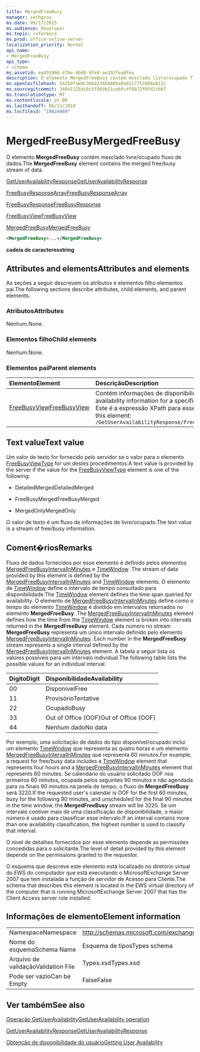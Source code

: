```yaml
---
title: MergedFreeBusy
manager: sethgros
ms.date: 09/17/2015
ms.audience: Developer
ms.topic: reference
ms.prod: office-online-server
localization_priority: Normal
api_name:
- MergedFreeBusy
api_type:
- schema
ms.assetid: ea45590d-476e-4b68-9fe8-ae392feadfea
description: O elemento MergedFreeBusy contém mesclado livre/ocupado fluxo de dados.
ms.openlocfilehash: 542b9fae0c36b0236bd806e8a9117753968e812c
ms.sourcegitcommit: 34041125dc8c5f993b21cebfc4f8b72f0fd2cb6f
ms.translationtype: MT
ms.contentlocale: pt-BR
ms.lasthandoff: 06/11/2018
ms.locfileid: "19824449"
---
```

# <a name="mergedfreebusy"></a><span data-ttu-id="05cbe-103">MergedFreeBusy</span><span class="sxs-lookup"><span data-stu-id="05cbe-103">MergedFreeBusy</span></span>

<span data-ttu-id="05cbe-104">O elemento **MergedFreeBusy** contém mesclado livre/ocupado fluxo de dados.</span><span class="sxs-lookup"><span data-stu-id="05cbe-104">The **MergedFreeBusy** element contains the merged free/busy stream of data.</span></span> 
  
[<span data-ttu-id="05cbe-105">GetUserAvailabilityResponse</span><span class="sxs-lookup"><span data-stu-id="05cbe-105">GetUserAvailabilityResponse</span></span>](getuseravailabilityresponse.md)
  
[<span data-ttu-id="05cbe-106">FreeBusyResponseArray</span><span class="sxs-lookup"><span data-stu-id="05cbe-106">FreeBusyResponseArray</span></span>](freebusyresponsearray.md)
  
[<span data-ttu-id="05cbe-107">FreeBusyResponse</span><span class="sxs-lookup"><span data-stu-id="05cbe-107">FreeBusyResponse</span></span>](freebusyresponse.md)
  
[<span data-ttu-id="05cbe-108">FreeBusyView</span><span class="sxs-lookup"><span data-stu-id="05cbe-108">FreeBusyView</span></span>](freebusyview.md)
  
[<span data-ttu-id="05cbe-109">MergedFreeBusy</span><span class="sxs-lookup"><span data-stu-id="05cbe-109">MergedFreeBusy</span></span>](mergedfreebusy.md)
  
```xml
<MergedFreeBusy>...</MergedFreeBusy>
```

 <span data-ttu-id="05cbe-110">**cadeia de caracteres**</span><span class="sxs-lookup"><span data-stu-id="05cbe-110">**string**</span></span>
## <a name="attributes-and-elements"></a><span data-ttu-id="05cbe-111">Attributes and elements</span><span class="sxs-lookup"><span data-stu-id="05cbe-111">Attributes and elements</span></span>

<span data-ttu-id="05cbe-112">As seções a seguir descrevem os atributos e elementos filho elementos pai.</span><span class="sxs-lookup"><span data-stu-id="05cbe-112">The following sections describe attributes, child elements, and parent elements.</span></span>
  
### <a name="attributes"></a><span data-ttu-id="05cbe-113">Atributos</span><span class="sxs-lookup"><span data-stu-id="05cbe-113">Attributes</span></span>

<span data-ttu-id="05cbe-114">Nenhum.</span><span class="sxs-lookup"><span data-stu-id="05cbe-114">None.</span></span>
  
### <a name="child-elements"></a><span data-ttu-id="05cbe-115">Elementos filho</span><span class="sxs-lookup"><span data-stu-id="05cbe-115">Child elements</span></span>

<span data-ttu-id="05cbe-116">Nenhum.</span><span class="sxs-lookup"><span data-stu-id="05cbe-116">None.</span></span>
  
### <a name="parent-elements"></a><span data-ttu-id="05cbe-117">Elementos pai</span><span class="sxs-lookup"><span data-stu-id="05cbe-117">Parent elements</span></span>

|<span data-ttu-id="05cbe-118">**Elemento**</span><span class="sxs-lookup"><span data-stu-id="05cbe-118">**Element**</span></span>|<span data-ttu-id="05cbe-119">**Descrição**</span><span class="sxs-lookup"><span data-stu-id="05cbe-119">**Description**</span></span>|
|:-----|:-----|
|[<span data-ttu-id="05cbe-120">FreeBusyView</span><span class="sxs-lookup"><span data-stu-id="05cbe-120">FreeBusyView</span></span>](freebusyview.md) <br/> |<span data-ttu-id="05cbe-121">Contém informações de disponibilidade para um usuário específico.</span><span class="sxs-lookup"><span data-stu-id="05cbe-121">Contains availability information for a specific user.</span></span>  <br/> <span data-ttu-id="05cbe-122">Este é a expressão XPath para esse elemento:</span><span class="sxs-lookup"><span data-stu-id="05cbe-122">The following is the XPath expression to this element:</span></span>  <br/>  `/GetUserAvailabilityResponse/FreeBusyResponseArray/FreeBusyResponse/FreeBusyView` <br/> |
   
## <a name="text-value"></a><span data-ttu-id="05cbe-123">Text value</span><span class="sxs-lookup"><span data-stu-id="05cbe-123">Text value</span></span>

<span data-ttu-id="05cbe-124">Um valor de texto for fornecido pelo servidor se o valor para o elemento [FreeBusyViewType](freebusyviewtype.md) for um destes procedimentos:</span><span class="sxs-lookup"><span data-stu-id="05cbe-124">A text value is provided by the server if the value for the [FreeBusyViewType](freebusyviewtype.md) element is one of the following:</span></span> 
  
- <span data-ttu-id="05cbe-125">DetailedMerged</span><span class="sxs-lookup"><span data-stu-id="05cbe-125">DetailedMerged</span></span>
    
- <span data-ttu-id="05cbe-126">FreeBusyMerged</span><span class="sxs-lookup"><span data-stu-id="05cbe-126">FreeBusyMerged</span></span>
    
- <span data-ttu-id="05cbe-127">MergedOnly</span><span class="sxs-lookup"><span data-stu-id="05cbe-127">MergedOnly</span></span>
    
<span data-ttu-id="05cbe-128">O valor de texto é um fluxo de informações de livre/ocupado.</span><span class="sxs-lookup"><span data-stu-id="05cbe-128">The text value is a stream of free/busy information.</span></span> 
  
## <a name="remarks"></a><span data-ttu-id="05cbe-129">Coment�rios</span><span class="sxs-lookup"><span data-stu-id="05cbe-129">Remarks</span></span>

<span data-ttu-id="05cbe-130">Fluxo de dados fornecidos por esse elemento é definido pelos elementos [MergedFreeBusyIntervalInMinutes](mergedfreebusyintervalinminutes.md) e [TimeWindow](timewindow.md) .</span><span class="sxs-lookup"><span data-stu-id="05cbe-130">The stream of data provided by this element is defined by the [MergedFreeBusyIntervalInMinutes](mergedfreebusyintervalinminutes.md) and [TimeWindow](timewindow.md) elements.</span></span> <span data-ttu-id="05cbe-131">O elemento de [TimeWindow](timewindow.md) define o intervalo de tempo consultado para disponibilidade.</span><span class="sxs-lookup"><span data-stu-id="05cbe-131">The [TimeWindow](timewindow.md) element defines the time span queried for availability.</span></span> <span data-ttu-id="05cbe-132">O elemento de [MergedFreeBusyIntervalInMinutes](mergedfreebusyintervalinminutes.md) define como o tempo do elemento [TimeWindow](timewindow.md) é dividido em intervalos retornados no elemento **MergedFreeBusy** .</span><span class="sxs-lookup"><span data-stu-id="05cbe-132">The [MergedFreeBusyIntervalInMinutes](mergedfreebusyintervalinminutes.md) element defines how the time from the [TimeWindow](timewindow.md) element is broken into intervals returned in the **MergedFreeBusy** element.</span></span> <span data-ttu-id="05cbe-133">Cada número no stream **MergedFreeBusy** representa um único intervalo definido pelo elemento [MergedFreeBusyIntervalInMinutes](mergedfreebusyintervalinminutes.md) .</span><span class="sxs-lookup"><span data-stu-id="05cbe-133">Each number in the **MergedFreeBusy** stream represents a single interval defined by the [MergedFreeBusyIntervalInMinutes](mergedfreebusyintervalinminutes.md) element.</span></span> <span data-ttu-id="05cbe-134">A tabela a seguir lista os valores possíveis para um intervalo individual.</span><span class="sxs-lookup"><span data-stu-id="05cbe-134">The following table lists the possible values for an individual interval.</span></span> 
  
|<span data-ttu-id="05cbe-135">**Dígito**</span><span class="sxs-lookup"><span data-stu-id="05cbe-135">**Digit**</span></span>|<span data-ttu-id="05cbe-136">**Disponibilidade**</span><span class="sxs-lookup"><span data-stu-id="05cbe-136">**Availability**</span></span>|
|:-----|:-----|
|<span data-ttu-id="05cbe-137">0</span><span class="sxs-lookup"><span data-stu-id="05cbe-137">0</span></span>  <br/> |<span data-ttu-id="05cbe-138">Disponível</span><span class="sxs-lookup"><span data-stu-id="05cbe-138">Free</span></span>  <br/> |
|<span data-ttu-id="05cbe-139">1</span><span class="sxs-lookup"><span data-stu-id="05cbe-139">1</span></span>  <br/> |<span data-ttu-id="05cbe-140">Provisório</span><span class="sxs-lookup"><span data-stu-id="05cbe-140">Tentative</span></span>  <br/> |
|<span data-ttu-id="05cbe-141">2</span><span class="sxs-lookup"><span data-stu-id="05cbe-141">2</span></span>  <br/> |<span data-ttu-id="05cbe-142">Ocupado</span><span class="sxs-lookup"><span data-stu-id="05cbe-142">Busy</span></span>  <br/> |
|<span data-ttu-id="05cbe-143">3</span><span class="sxs-lookup"><span data-stu-id="05cbe-143">3</span></span>  <br/> |<span data-ttu-id="05cbe-144">Out of Office (OOF)</span><span class="sxs-lookup"><span data-stu-id="05cbe-144">Out of Office (OOF)</span></span>  <br/> |
|<span data-ttu-id="05cbe-145">4</span><span class="sxs-lookup"><span data-stu-id="05cbe-145">4</span></span>  <br/> |<span data-ttu-id="05cbe-146">Nenhum dado</span><span class="sxs-lookup"><span data-stu-id="05cbe-146">No data</span></span>  <br/> |
   
<span data-ttu-id="05cbe-147">Por exemplo, uma solicitação de dados do tipo disponível/ocupado inclui um elemento [TimeWindow](timewindow.md) que representa as quatro horas e um elemento [MergedFreeBusyIntervalInMinutes](mergedfreebusyintervalinminutes.md) que representa 60 minutos.</span><span class="sxs-lookup"><span data-stu-id="05cbe-147">For example, a request for free/busy data includes a [TimeWindow](timewindow.md) element that represents four hours and a [MergedFreeBusyIntervalInMinutes](mergedfreebusyintervalinminutes.md) element that represents 60 minutes.</span></span> <span data-ttu-id="05cbe-148">Se calendário do usuário solicitado OOF nos primeiros 60 minutos, ocupada pelos seguintes 90 minutos e não agendada para os finais 90 minutos na janela de tempo, o fluxo de **MergedFreeBusy** será 3220.</span><span class="sxs-lookup"><span data-stu-id="05cbe-148">If the requested user's calendar is OOF for the first 60 minutes, busy for the following 90 minutes, and unscheduled for the final 90 minutes in the time window, the **MergedFreeBusy** stream will be 3220.</span></span> <span data-ttu-id="05cbe-149">Se um intervalo contiver mais de uma classificação de disponibilidade, o maior número é usado para classificar esse intervalo.</span><span class="sxs-lookup"><span data-stu-id="05cbe-149">If an interval contains more than one availability classification, the highest number is used to classify that interval.</span></span> 
  
<span data-ttu-id="05cbe-150">O nível de detalhes fornecidos por esse elemento depende as permissões concedidas para o solicitante.</span><span class="sxs-lookup"><span data-stu-id="05cbe-150">The level of detail provided by this element depends on the permissions granted to the requestor.</span></span>
  
<span data-ttu-id="05cbe-151">O esquema que descreve este elemento está localizado no diretório virtual do EWS do computador que está executando o MicrosoftExchange Server 2007 que tem instalada a função de servidor de Acesso para Cliente.</span><span class="sxs-lookup"><span data-stu-id="05cbe-151">The schema that describes this element is located in the EWS virtual directory of the computer that is running MicrosoftExchange Server 2007 that has the Client Access server role installed.</span></span>
  
## <a name="element-information"></a><span data-ttu-id="05cbe-152">Informações de elemento</span><span class="sxs-lookup"><span data-stu-id="05cbe-152">Element information</span></span>

|||
|:-----|:-----|
|<span data-ttu-id="05cbe-153">Namespace</span><span class="sxs-lookup"><span data-stu-id="05cbe-153">Namespace</span></span>  <br/> |http://schemas.microsoft.com/exchange/services/2006/types  <br/> |
|<span data-ttu-id="05cbe-154">Nome do esquema</span><span class="sxs-lookup"><span data-stu-id="05cbe-154">Schema Name</span></span>  <br/> |<span data-ttu-id="05cbe-155">Esquema de tipos</span><span class="sxs-lookup"><span data-stu-id="05cbe-155">Types schema</span></span>  <br/> |
|<span data-ttu-id="05cbe-156">Arquivo de validação</span><span class="sxs-lookup"><span data-stu-id="05cbe-156">Validation File</span></span>  <br/> |<span data-ttu-id="05cbe-157">Types.xsd</span><span class="sxs-lookup"><span data-stu-id="05cbe-157">Types.xsd</span></span>  <br/> |
|<span data-ttu-id="05cbe-158">Pode ser vazio</span><span class="sxs-lookup"><span data-stu-id="05cbe-158">Can be Empty</span></span>  <br/> |<span data-ttu-id="05cbe-159">False</span><span class="sxs-lookup"><span data-stu-id="05cbe-159">False</span></span>  <br/> |
   
## <a name="see-also"></a><span data-ttu-id="05cbe-160">Ver também</span><span class="sxs-lookup"><span data-stu-id="05cbe-160">See also</span></span>



[<span data-ttu-id="05cbe-161">Operação GetUserAvailability</span><span class="sxs-lookup"><span data-stu-id="05cbe-161">GetUserAvailability operation</span></span>](getuseravailability-operation.md)
  
[<span data-ttu-id="05cbe-162">GetUserAvailabilityResponse</span><span class="sxs-lookup"><span data-stu-id="05cbe-162">GetUserAvailabilityResponse</span></span>](getuseravailabilityresponse.md)


[<span data-ttu-id="05cbe-163">Obtenção de disponibilidade do usuário</span><span class="sxs-lookup"><span data-stu-id="05cbe-163">Getting User Availability</span></span>](http://msdn.microsoft.com/library/d4133fcb-9b0f-4e6b-aadf-a389da83516a%28Office.15%29.aspx)

